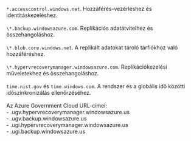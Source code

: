 ``*.accesscontrol.windows.net``. Hozzáférés-vezérléshez és identitáskezeléshez.<br/><br/>``\*.backup.windowsazure.com``. Replikációs adatátvitelhez és összehangoláshoz. <br/><br/> ``\*.blob.core.windows.net``. A replikált adatokat tároló tárfiókhoz való hozzáféréshez.<br/><br/> ``\*.hypervrecoverymanager.windowsazure.com``. Replikációkezelési műveletekhez és összehangoláshoz.<br/><br/>
``time.nist.gov`` és ``time.windows.com``. A rendszer és a globális idő közötti időszinkronizálás ellenőrzéséhez.
<br/><br/>
Az Azure Government Cloud URL-címei:<br/>- .ugv.hypervrecoverymanager.windowsazure.us<br/>- .ugv.backup.windowsazure.us<br/>- .ugi.hypervrecoverymanager.windowsazure.us<br/>- .ugi.backup.windowsazure.us
